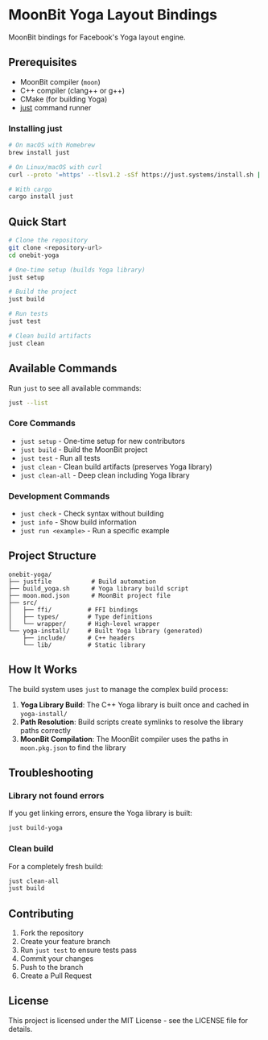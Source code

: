 # MoonBit Yoga Layout Bindings

MoonBit bindings for Facebook's Yoga layout engine.

## Prerequisites

- MoonBit compiler (`moon`)
- C++ compiler (clang++ or g++)
- CMake (for building Yoga)
- [just](https://github.com/casey/just) command runner

### Installing just

```bash
# On macOS with Homebrew
brew install just

# On Linux/macOS with curl
curl --proto '=https' --tlsv1.2 -sSf https://just.systems/install.sh | bash -s -- --to ~/bin

# With cargo
cargo install just
```

## Quick Start

```bash
# Clone the repository
git clone <repository-url>
cd onebit-yoga

# One-time setup (builds Yoga library)
just setup

# Build the project
just build

# Run tests
just test

# Clean build artifacts
just clean
```

## Available Commands

Run `just` to see all available commands:

```bash
just --list
```

### Core Commands

- `just setup` - One-time setup for new contributors
- `just build` - Build the MoonBit project
- `just test` - Run all tests
- `just clean` - Clean build artifacts (preserves Yoga library)
- `just clean-all` - Deep clean including Yoga library

### Development Commands

- `just check` - Check syntax without building
- `just info` - Show build information
- `just run <example>` - Run a specific example

## Project Structure

```
onebit-yoga/
├── justfile           # Build automation
├── build_yoga.sh      # Yoga library build script
├── moon.mod.json      # MoonBit project file
├── src/
│   ├── ffi/          # FFI bindings
│   ├── types/        # Type definitions
│   └── wrapper/      # High-level wrapper
└── yoga-install/     # Built Yoga library (generated)
    ├── include/      # C++ headers
    └── lib/          # Static library
```

## How It Works

The build system uses `just` to manage the complex build process:

1. **Yoga Library Build**: The C++ Yoga library is built once and cached in `yoga-install/`
2. **Path Resolution**: Build scripts create symlinks to resolve the library paths correctly
3. **MoonBit Compilation**: The MoonBit compiler uses the paths in `moon.pkg.json` to find the library

## Troubleshooting

### Library not found errors

If you get linking errors, ensure the Yoga library is built:

```bash
just build-yoga
```

### Clean build

For a completely fresh build:

```bash
just clean-all
just build
```

## Contributing

1. Fork the repository
2. Create your feature branch
3. Run `just test` to ensure tests pass
4. Commit your changes
5. Push to the branch
6. Create a Pull Request

## License

This project is licensed under the MIT License - see the LICENSE file for details.
